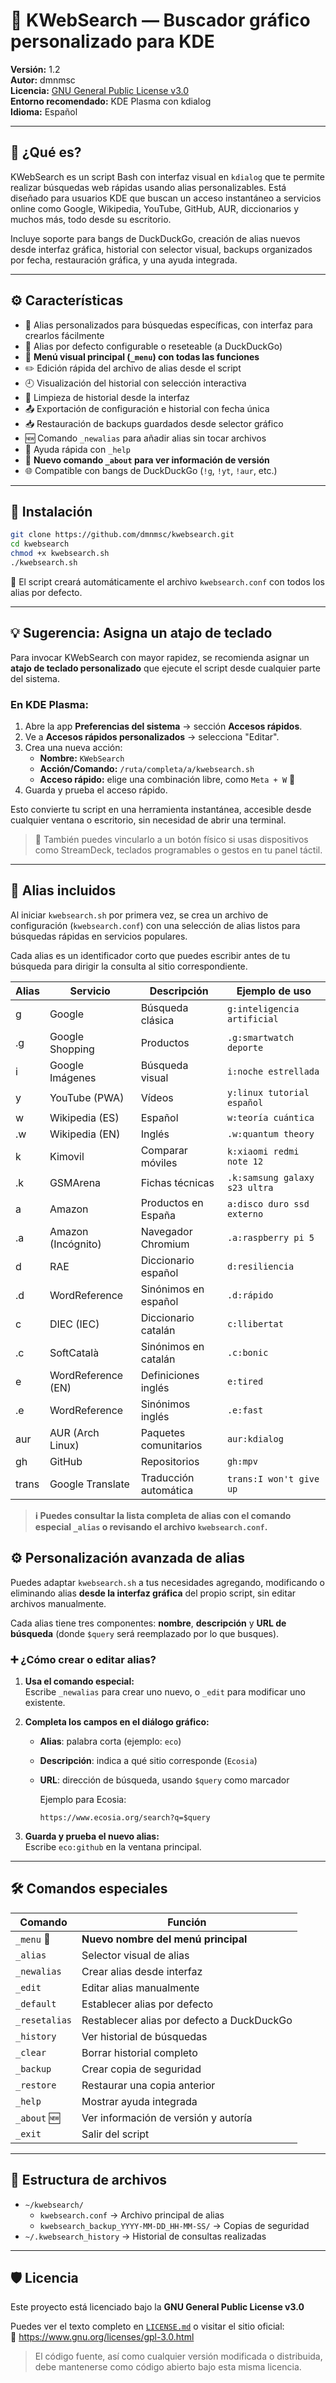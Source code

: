 # 📘 KWebSearch — Buscador gráfico personalizado para KDE

**Versión:** 1.2  
**Autor:** dmnmsc  
**Licencia:** [GNU General Public License v3.0](https://www.gnu.org/licenses/gpl-3.0.html)  
**Entorno recomendado:** KDE Plasma con kdialog  
**Idioma:** Español

---

## 🎯 ¿Qué es?

KWebSearch es un script Bash con interfaz visual en `kdialog` que te permite realizar búsquedas web rápidas usando alias personalizables. Está diseñado para usuarios KDE que buscan un acceso instantáneo a servicios online como Google, Wikipedia, YouTube, GitHub, AUR, diccionarios y muchos más, todo desde su escritorio.

Incluye soporte para bangs de DuckDuckGo, creación de alias nuevos desde interfaz gráfica, historial con selector visual, backups organizados por fecha, restauración gráfica, y una ayuda integrada.

---

## ⚙️ Características

- 🔎 Alias personalizados para búsquedas específicas, con interfaz para crearlos fácilmente
- 🧠 Alias por defecto configurable o reseteable (a DuckDuckGo)
- 🔄 **Menú visual principal (`_menu`) con todas las funciones**
- ✏️ Edición rápida del archivo de alias desde el script
- 🕘 Visualización del historial con selección interactiva
- 🧹 Limpieza de historial desde la interfaz
- 📤 Exportación de configuración e historial con fecha única
- 📥 Restauración de backups guardados desde selector gráfico
- 🆕 Comando `_newalias` para añadir alias sin tocar archivos
- 🧾 Ayuda rápida con `_help`
- 🧠 **Nuevo comando `_about` para ver información de versión**
- 🌐 Compatible con bangs de DuckDuckGo (`!g`, `!yt`, `!aur`, etc.)

---

## 🚀 Instalación

```bash
git clone https://github.com/dmnmsc/kwebsearch.git
cd kwebsearch
chmod +x kwebsearch.sh
./kwebsearch.sh
```
 📝 El script creará automáticamente el archivo `kwebsearch.conf` con todos los alias por defecto.

---

## 💡 Sugerencia: Asigna un atajo de teclado

Para invocar KWebSearch con mayor rapidez, se recomienda asignar un **atajo de teclado personalizado** que ejecute el script desde cualquier parte del sistema.

### En KDE Plasma:

1. Abre la app **Preferencias del sistema** → sección **Accesos rápidos**.  
2. Ve a **Accesos rápidos personalizados** → selecciona "Editar".  
3. Crea una nueva acción:  
   - **Nombre:** `KWebSearch`  
   - **Acción/Comando:** `/ruta/completa/a/kwebsearch.sh`  
   - **Acceso rápido:** elige una combinación libre, como `Meta + W` 🔁  
4. Guarda y prueba el acceso rápido.

Esto convierte tu script en una herramienta instantánea, accesible desde cualquier ventana o escritorio, sin necesidad de abrir una terminal.

> 🧠 También puedes vincularlo a un botón físico si usas dispositivos como StreamDeck, teclados programables o gestos en tu panel táctil.

---

## 🔧 Alias incluidos

Al iniciar `kwebsearch.sh` por primera vez, se crea un archivo de configuración (`kwebsearch.conf`) con una selección de alias listos para búsquedas rápidas en servicios populares.  

Cada alias es un identificador corto que puedes escribir antes de tu búsqueda para dirigir la consulta al sitio correspondiente.

| Alias | Servicio             | Descripción              | Ejemplo de uso                   |
|-------|----------------------|--------------------------|-----------------------------------|
| g     | Google               | Búsqueda clásica         | `g:inteligencia artificial`       |
| .g    | Google Shopping      | Productos                | `.g:smartwatch deporte`           |
| i     | Google Imágenes      | Búsqueda visual          | `i:noche estrellada`              |
| y     | YouTube (PWA)        | Vídeos                   | `y:linux tutorial español`        |
| w     | Wikipedia (ES)       | Español                  | `w:teoría cuántica`               |
| .w    | Wikipedia (EN)       | Inglés                   | `.w:quantum theory`               |
| k     | Kimovil              | Comparar móviles         | `k:xiaomi redmi note 12`          |
| .k    | GSMArena             | Fichas técnicas          | `.k:samsung galaxy s23 ultra`     |
| a     | Amazon               | Productos en España      | `a:disco duro ssd externo`        |
| .a    | Amazon (Incógnito)   | Navegador Chromium       | `.a:raspberry pi 5`               |
| d     | RAE                  | Diccionario español      | `d:resiliencia`                   |
| .d    | WordReference        | Sinónimos en español     | `.d:rápido`                       |
| c     | DIEC (IEC)           | Diccionario catalán      | `c:llibertat`                     |
| .c    | SoftCatalà           | Sinónimos en catalán     | `.c:bonic`                        |
| e     | WordReference (EN)   | Definiciones inglés      | `e:tired`                         |
| .e    | WordReference        | Sinónimos inglés         | `.e:fast`                         |
| aur   | AUR (Arch Linux)     | Paquetes comunitarios    | `aur:kdialog`                     |
| gh    | GitHub               | Repositorios             | `gh:mpv`                          |
| trans | Google Translate     | Traducción automática    | `trans:I won't give up`           |


> **ℹ️ Puedes consultar la lista completa de alias con el comando especial `_alias` o revisando el archivo `kwebsearch.conf`.**
> 
## ⚙️ Personalización avanzada de alias

Puedes adaptar `kwebsearch.sh` a tus necesidades agregando, modificando o eliminando alias **desde la interfaz gráfica** del propio script, sin editar archivos manualmente.  

Cada alias tiene tres componentes: **nombre**, **descripción** y **URL de búsqueda** (donde `$query` será reemplazado por lo que busques).

### ➕ ¿Cómo crear o editar alias?

1. **Usa el comando especial:**  
   Escribe `_newalias` para crear uno nuevo, o `_edit` para modificar uno existente.

2. **Completa los campos en el diálogo gráfico:**  
   - **Alias**: palabra corta (ejemplo: `eco`)
   - **Descripción**: indica a qué sitio corresponde (`Ecosia`)
   - **URL**: dirección de búsqueda, usando `$query` como marcador  

     Ejemplo para Ecosia:  
     ```
     https://www.ecosia.org/search?q=$query
     ```

3. **Guarda y prueba el nuevo alias:**  
   Escribe `eco:github` en la ventana principal.
---

## 🛠️ Comandos especiales

| Comando         | Función                                      |
|-----------------|----------------------------------------------|
| `_menu` 🔄      | **Nuevo nombre del menú principal**          |
| `_alias`        | Selector visual de alias                     |
| `_newalias`     | Crear alias desde interfaz                   |
| `_edit`         | Editar alias manualmente                     |
| `_default`      | Establecer alias por defecto                 |
| `_resetalias`   | Restablecer alias por defecto a DuckDuckGo  |
| `_history`      | Ver historial de búsquedas                   |
| `_clear`        | Borrar historial completo                    |
| `_backup`       | Crear copia de seguridad                     |
| `_restore`      | Restaurar una copia anterior                 |
| `_help`         | Mostrar ayuda integrada                      |
| `_about` 🆕     | Ver información de versión y autoría         |
| `_exit`         | Salir del script                             |

---

## 📂 Estructura de archivos

- `~/kwebsearch/`  
  - `kwebsearch.conf` → Archivo principal de alias  
  - `kwebsearch_backup_YYYY-MM-DD_HH-MM-SS/` → Copias de seguridad  
- `~/.kwebsearch_history` → Historial de consultas realizadas

---

## 🛡️ Licencia

Este proyecto está licenciado bajo la **GNU General Public License v3.0**

Puedes ver el texto completo en [`LICENSE.md`](./LICENSE.md) o visitar el sitio oficial:  
🔗 https://www.gnu.org/licenses/gpl-3.0.html

> El código fuente, así como cualquier versión modificada o distribuida, debe mantenerse como código abierto bajo esta misma licencia.
